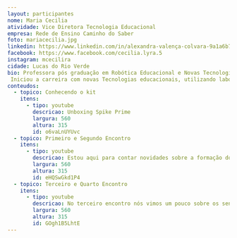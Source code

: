 ```yaml
---
layout: participantes
nome: Maria Cecilia
atividade: Vice Diretora Tecnologia Educacional
empresa: Rede de Ensino Caminho do Saber
foto: mariacecilia.jpg
linkedin: https://www.linkedin.com/in/alexandra-valença-colvara-9a1a6b73
facebook: https://www.facebook.com/cecilia.lyra.5
instagram: mcecilira
cidade: Lucas do Rio Verde
bio: Professora pós graduação em Robótica Educacional e Novas Tecnologias.
 Iniciou a carreira com novas Tecnologias educacionais, utilizando laboratório de informática com cursinhos preparatórios em pacotes offices. Após Trabalhou pela Zoom/ Lego Education como orientadora na área de Robótica implantando o projeto na Rede Municipal de Ensino de Recife - PE. Onde sua paixão aumentou por inovações tecnológicas na educação. Mudou-se para o Mato Grosso desenvolveu projeto de Robótica com lixo reciclado, e softwares livres, onde fez sucesso na rede Municipal de Ensino de Lucas do Rio Verde - MT. Utiliza como ferramenta educacional, CODE.org, Scratch.mit, Phyton, e softwares do Ev3, Wedo, antigo NXT, participou da OBR. Atuante como professora formadora de Robótica em Lucas do Rio Verde.
conteudos:
  - topico: Conhecendo o kit
    itens: 
      - tipo: youtube
        descricao: Unboxing Spike Prime
        largura: 560
        altura: 315
        id: o6vaLnUYUvc
  - topico: Primeiro e Segundo Encontro
    itens: 
      - tipo: youtube
        descricao: Estou aqui para contar novidades sobre a formação do SPIKE Prime. Confira no vídeo abaixo.
        largura: 560
        altura: 315
        id: eHQSwGkd1P4
  - topico: Terceiro e Quarto Encontro
    itens: 
      - tipo: youtube
        descricao: No terceiro encontro nós vimos um pouco sobre os sensores de distância e de cor. No quarto encontro vimos sobre o giroscópio e a prototipagem virtual. Confira no vídeo abaixo.
        largura: 560
        altura: 315
        id: GOgh1B5LhtE
---
```

